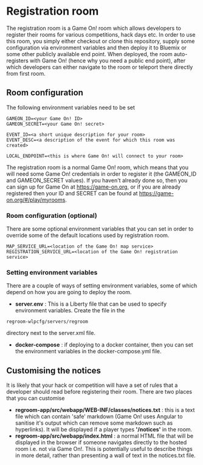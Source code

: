 # Registration room

The registration room is a Game On! room which allows developers to register their
rooms for various competitions, hack days etc. In order to use this room, you simply
either checkout or clone this repository, supply some configuration via environment variables
and then deploy it to Bluemix or some other publicly available end point. When deployed,
the room auto-registers with Game On! (hence why you need a public end point), after which
developers can either navigate to the room or teleport there directly from first room.

## Room configuration

The following environment variables need to be set

```
GAMEON_ID=<your Game On! ID>
GAMEON_SECRET=<your Game On! secret>

EVENT_ID=<a short unique description for your room>
EVENT_DESC=<a description of the event for which this room was created>

LOCAL_ENDPOINT=<this is where Game On! will connect to your room>
```

The registration room is a normal Game On! room, which means that you will need some Game On!
credentials in order to register it (the GAMEON_ID and GAMEON_SECRET values). If you haven't already
done so, then you can sign up for Game On at https://game-on.org, or if you are already registered then
your ID and SECRET can be found at https://game-on.org/#/play/myrooms.

### Room configuration (optional)

There are some optional environment variables that you can set in order to override some of the
default locations used by registration room.

```
MAP_SERVICE_URL=<location of the Game On! map service>
REGISTRATION_SERVICE_URL=<location of the Game On! registration service>
```

### Setting environment variables

There are a couple of ways of setting environment variables, some of which depend on how you are going to
deploy the room.

* **server.env** : This is a Liberty file that can be used to specify environment variables. Create the file in the
```
regroom-wlpcfg/servers/regroom
```
directory next to the server.xml file.
* **docker-compose** : if deploying to a docker container, then you can set the environment variables in the docker-compose.yml
file.

## Customising the notices

It is likely that your hack or competition will have a set of rules that a developer should read before registering their
room. There are two places that you can customise

* **regroom-app/src/webapp/WEB-INF/classes/notices.txt** : this is a text file which can contain 'safe' markdown (Game On! uses Angular to sanitise it's output which can remove some markdown such as hyperlinks). It will be displayed if a player types **'/notices'** in the room.
* **regroom-app/src/webapp/index.html** : a normal HTML file that will be displayed in the browser if someone navigates directly
to the hosted room i.e. not via Game On!. This is potentially useful to describe things in more detail, rather than presenting a
wall of text in the notices.txt file.

## 
